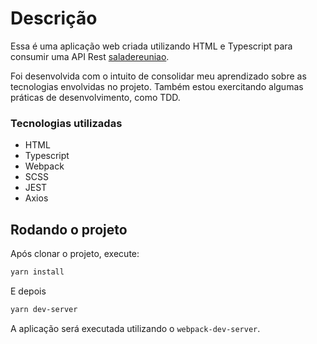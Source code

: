 # Descrição

Essa é uma aplicação web criada utilizando HTML e Typescript para consumir uma API Rest [saladereuniao](https://github.com/flwedu/dio-saladereuniao).

Foi desenvolvida com o intuito de consolidar meu aprendizado sobre as tecnologias envolvidas no projeto. Também estou exercitando algumas práticas de desenvolvimento, como TDD.

### Tecnologias utilizadas

- HTML
- Typescript
- Webpack
- SCSS
- JEST
- Axios

## Rodando o projeto

Após clonar o projeto, execute:

```bash
yarn install
```

E depois

```bash
yarn dev-server
```

A aplicação será executada utilizando o `webpack-dev-server`.
